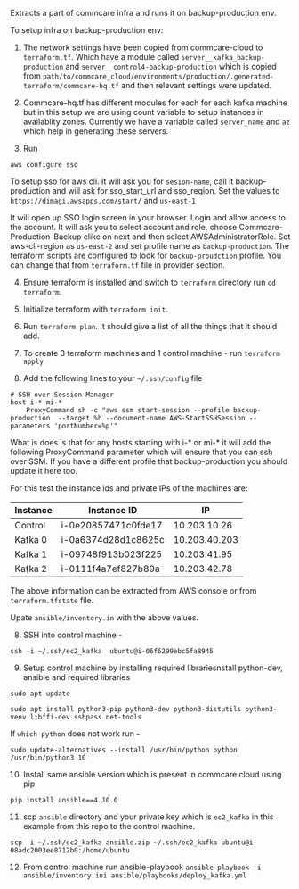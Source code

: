 Extracts a part of commcare infra and runs it on backup-production env.

To setup infra on backup-production env:
1. The network settings have been copied from commcare-cloud to `terraform.tf`. Which have a module called `server__kafka_backup-production` and `server__control4-backup-production` which is copied from `path/to/commcare_cloud/environments/production/.generated-terraform/commcare-hq.tf` and then relevant settings were updated.

2. Commcare-hq.tf has different modules for each for each kafka machine but in this setup we are using count variable to setup instances in availablity zones. Currently we have a variable called `server_name` and `az` which help in generating these servers.

3. Run 

```
aws configure sso
```
To setup sso for aws cli. It will ask you for `sesion-name`, call it backup-production and will ask for sso_start_url and sso_region. Set the values to `https://dimagi.awsapps.com/start/` and `us-east-1`

It will open up SSO login screen in your browser. Login and allow access to the account.
It will ask you to select account and role, choose Commcare-Production-Backup clikc on next and then select AWSAdministratorRole. Set aws-cli-region as `us-east-2` and set profile name as `backup-production`. The terraform scripts are configured to look for `backup-proudction` profile. You can change that from `terraform.tf` file in provider section.

4. Ensure terraform is installed and switch to `terraform` directory run `cd terraform`.

5. Initialize terraform with `terraform init`.

5. Run `terraform plan`. It should give a list of all the things that it should add.

6. To create 3 terraform machines and 1 control machine -  run `terraform apply`

7. Add the following lines to your `~/.ssh/config` file
```
# SSH over Session Manager
host i-* mi-*
    ProxyCommand sh -c "aws ssm start-session --profile backup-production  --target %h --document-name AWS-StartSSHSession --parameters 'portNumber=%p'"
```
What is does is that for any hosts starting with i-* or mi-* it will add the following ProxyCommand parameter which will ensure that you can ssh over SSM. If you have a different profile that backup-production you should update it here too.

For this test the instance ids and private IPs of the machines are:

| Instance   | Instance ID          | IP       |
|---|---|---|
| Control    | i-0e20857471c0fde17  | 10.203.10.26 |
| Kafka 0    | i-0a6374d28d1c8625c  | 10.203.40.203 |
| Kafka 1    | i-09748f913b023f225  | 10.203.41.95 |
| Kafka 2    | i-0111f4a7ef827b89a  | 10.203.42.78 |

The above information can be extracted from AWS console or from `terraform.tfstate` file.

Upate `ansible/inventory.in` with the above values.

8. SSH into control machine - 

```
ssh -i ~/.ssh/ec2_kafka  ubuntu@i-06f6299ebc5fa8945
```

9. Setup control machine by installing required librariesnstall python-dev, ansible and required libraries

```
sudo apt update

sudo apt install python3-pip python3-dev python3-distutils python3-venv libffi-dev sshpass net-tools
```

If `which python` does not work run - 
```
sudo update-alternatives --install /usr/bin/python python /usr/bin/python3 10
```

10. Install same ansible version which is present in commcare cloud using pip
```
pip install ansible==4.10.0
```

11. scp `ansible` directory and your private key which is `ec2_kafka` in this example from this repo to the control machine.
```
scp -i ~/.ssh/ec2_kafka ansible.zip ~/.ssh/ec2_kafka ubuntu@i-08adc2003ee8712b0:/home/ubuntu
```

12. From control machine run ansible-playbook `ansible-playbook -i ansible/inventory.ini ansible/playbooks/deploy_kafka.yml`
